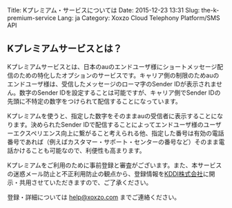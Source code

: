Title: Kプレミアム・サービスについては
Date: 2015-12-23 13:31
Slug: the-k-premium-service
Lang: ja
Category: Xoxzo Cloud Telephony Platform/SMS API

## Kプレミアムサービスとは？

Kプレミアムサービスとは、日本のauのエンドユーザ様にショートメッセージ配信のための特化したオプションのサービスです。キャリア側の制限のためauのエンドユーザ様は、受信したメッセージのローマ字のSender IDが表示されません。数字のSender IDを設定することは可能ですが、キャリア側でSender IDの先頭に不特定の数字をつけられて配信することになっています。

Kプレミアムを使うと、指定した数字をそのままauの受信者に表示することになります。決められたSender IDで配信することによってエンドユーザ様のユーザーエクスペリエンス向上に繋がること考えられる他、指定した番号は有効の電話番号であれば（例えばカスタマー・サポート・センターの番号など）そのまま電話かけることも可能なので、利便性も高まります。

Kプレミアムをご利用のために事前登録と審査がございます。また、本サービスの迷惑メール防止と不正利用防止の観点から、登録情報を[KDDI株式会社](http://www.kddi.com/)に開示・共用させていただきますので、ご了承ください。

登録・詳細については [help@xoxzo.com](mailto:help@xoxzo.com) までご連絡ください。